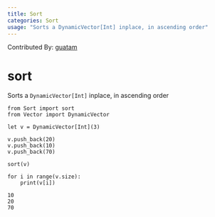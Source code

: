 ```yaml
---
title: Sort
categories: Sort
usage: "Sorts a DynamicVector[Int] inplace, in ascending order"
---
```

Contributed By: [guatam](https://github.com/gautam-e)

# sort

Sorts a `DynamicVector[Int]` inplace, in ascending order


```mojo
from Sort import sort
from Vector import DynamicVector

let v = DynamicVector[Int](3)

v.push_back(20)
v.push_back(10)
v.push_back(70)

sort(v)

for i in range(v.size):
    print(v[i])
```

    10
    20
    70

